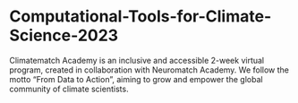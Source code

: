 # Computational-Tools-for-Climate-Science-2023
Climatematch Academy is an inclusive and accessible 2-week virtual program, created in collaboration with Neuromatch Academy. We follow the motto “From Data to Action”, aiming to grow and empower the global community of climate scientists.
